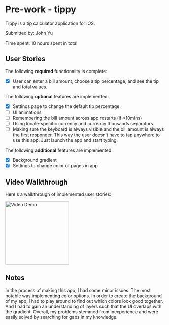 # Pre-work - tippy

Tippy is a tip calculator application for iOS.

Submitted by: John Yu

Time spent: 10 hours spent in total

## User Stories

The following **required** functionality is complete:

* [X] User can enter a bill amount, choose a tip percentage, and see the tip and total values.

The following **optional** features are implemented:
* [X] Settings page to change the default tip percentage.
* [ ] UI animations
* [ ] Remembering the bill amount across app restarts (if <10mins)
* [ ] Using locale-specific currency and currency thousands separators.
* [ ] Making sure the keyboard is always visible and the bill amount is always the first responder. This way the user doesn't have to tap anywhere to use this app. Just launch the app and start typing.

The following **additional** features are implemented:

- [X] Background gradient
- [X] Settings to change color of pages in app

## Video Walkthrough 

Here's a walkthrough of implemented user stories:

<img src="demo/lOKoDeL - Imgur.gif?raw=true" title='tippyDemo' width='200px' alt='Video Demo' />

## Notes

In the process of making this app, I had some minor issues. The most notable was implementing color options. In order to create the background of my app, I had to play around to find out which colors look good together. And I had to gain an understanding of layers such that the UI overlaps with the gradient. Overall, my problems stemmed from inexperience and were easily solved by searching for gaps in my knowledge.
